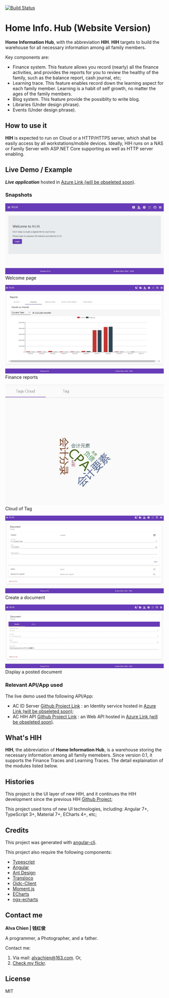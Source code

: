 [![Build Status](https://travis-ci.com/alvachien/achihui.svg?branch=master)](https://travis-ci.com/alvachien/achihui)

# Home Info. Hub (Website Version)

**Home Information Hub**, with the abbreviation **HIH**. **HIH** targets to build the warehouse for all necessary information among all family members. 

Key components are:

- Finance system. This feature allows you record (nearly) all the finance activities, and provides the reports for you to review the healthy of the family, such as the balance report, cash journal, etc;
- Learning trace. This feature enables record down the learning aspect for each family member. Learning is a habit of self growth, no matter the ages of the family members.
- Blog system. This feature provide the possiblity to write blog. 
- Libraries (Under design phrase).
- Events (Under design phrase).

## How to use it

**HIH** is expected to run on Cloud or a HTTP/HTTPS server, which shall be easily access by all workstations/mobile devices. 
Ideally, HIH runs on a NAS or Family Server with ASP.NET Core supporting as well as HTTP server enabling.  

## Live Demo / Example

***Live application***  hosted in [Azure Link (will be obseleted soon)](http://achihui.azurewebsites.net).

### Snapshots

![Image of Index page](https://github.com/alvachien/achihui/blob/master/docs/images/index.JPG)
Welcome page

![Image of Finance report](https://github.com/alvachien/achihui/blob/master/docs/images/finance_report.JPG)
Finance reports

![Image of Tag Cloud](https://github.com/alvachien/achihui/blob/master/docs/images/tag_cloud.JPG)
Cloud of Tag

![Image of Create Document](https://github.com/alvachien/achihui/blob/master/docs/images/create_doc.JPG)
Create a document

![Image of Document display](https://github.com/alvachien/achihui/blob/master/docs/images/display_doc.JPG)
Display a posted document

### Relevant API/App used

The live demo used the following API/App:

- AC ID Server [Github Project Link](https://github.com/alvachien/acidserver) : an Identity service hosted in [Azure Link (will be obseleted soon)](http://acidserver.azurewebsites.net);
- AC HIH API [Github Project Link](https://github.com/alvachien/achihapi) : an Web API hosted in [Azure Link (will be obseleted soon)](http://achihapi.azurewebsites.net).

## What's HIH

**HIH**, the abbreviation of **Home Information Hub**, is a warehouse storing the necessary information among all family memebers.
Since version 0.1, it supports the Finance Traces and Learning Traces. The detail explaination of the modules listed below. 

## Histories

This project is the UI layer of new HIH, and it continues the HIH development since the previous HIH [Github Project](https://github.com/alvachien/hih);

This project used tons of new UI technologies, including: Angular 7+, TypeScript 3+, Material 7+, ECharts 4+, etc;

## Credits

This project was generated with [angular-cli](https://github.com/angular/angular-cli).

This project also require the following components:

* [Typescript](http://www.typescriptlang.org)
* [Angular](https://github.com/angular/angular)
* [Ant Design](https://ng.ant.design)
* [Transloco](https://github.com/ngneat/transloco)
* [Oidc-Client](https://github.com/IdentityModel/oidc-client-js)
* [Moment.js](https://momentjs.com/)
* [ECharts](http://echarts.baidu.com/)
* [ngx-echarts](https://github.com/xieziyu/ngx-echarts/)


## Contact me

**Alva Chien | 钱红俊**

A programmer, a Photographer, and a father. 

Contact me:

1. Via mail: alvachien@163.com. Or,
2. [Check my flickr](http://www.flickr.com/photos/alvachien). 
 
## License
MIT
